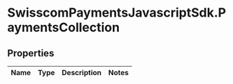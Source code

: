 # SwisscomPaymentsJavascriptSdk.PaymentsCollection

## Properties
Name | Type | Description | Notes
------------ | ------------- | ------------- | -------------


